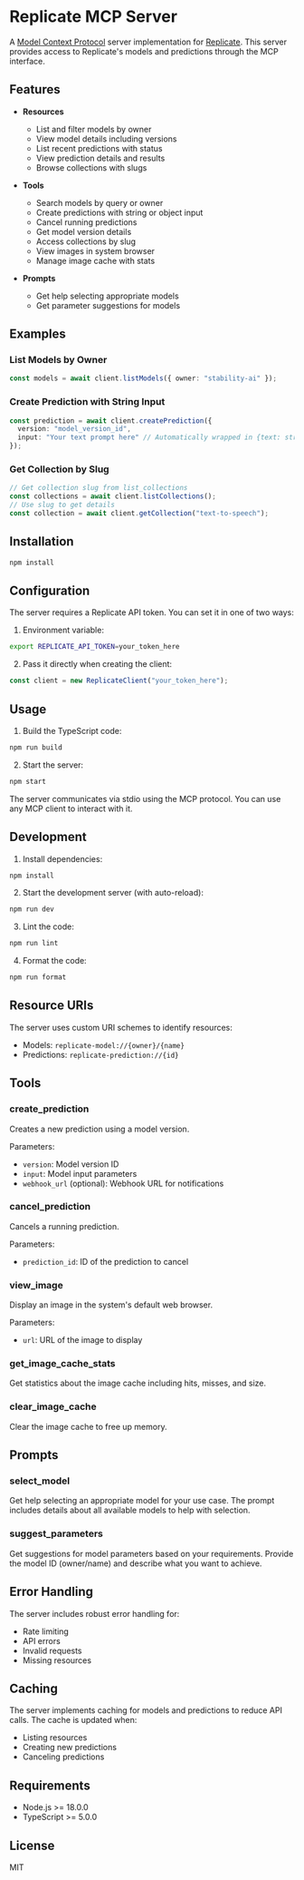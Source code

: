 # Replicate MCP Server

A [Model Context Protocol](https://github.com/mcp-sdk/mcp) server implementation for [Replicate](https://replicate.com). This server provides access to Replicate's models and predictions through the MCP interface.

## Features

- **Resources**
  - List and filter models by owner
  - View model details including versions
  - List recent predictions with status
  - View prediction details and results
  - Browse collections with slugs

- **Tools**
  - Search models by query or owner
  - Create predictions with string or object input
  - Cancel running predictions
  - Get model version details
  - Access collections by slug
  - View images in system browser
  - Manage image cache with stats

- **Prompts**
  - Get help selecting appropriate models
  - Get parameter suggestions for models

## Examples

### List Models by Owner
```typescript
const models = await client.listModels({ owner: "stability-ai" });
```

### Create Prediction with String Input
```typescript
const prediction = await client.createPrediction({
  version: "model_version_id",
  input: "Your text prompt here" // Automatically wrapped in {text: string}
});
```

### Get Collection by Slug
```typescript
// Get collection slug from list_collections
const collections = await client.listCollections();
// Use slug to get details
const collection = await client.getCollection("text-to-speech");
```

## Installation

```bash
npm install
```

## Configuration

The server requires a Replicate API token. You can set it in one of two ways:

1. Environment variable:
```bash
export REPLICATE_API_TOKEN=your_token_here
```

2. Pass it directly when creating the client:
```typescript
const client = new ReplicateClient("your_token_here");
```

## Usage

1. Build the TypeScript code:
```bash
npm run build
```

2. Start the server:
```bash
npm start
```

The server communicates via stdio using the MCP protocol. You can use any MCP client to interact with it.

## Development

1. Install dependencies:
```bash
npm install
```

2. Start the development server (with auto-reload):
```bash
npm run dev
```

3. Lint the code:
```bash
npm run lint
```

4. Format the code:
```bash
npm run format
```

## Resource URIs

The server uses custom URI schemes to identify resources:

- Models: `replicate-model://{owner}/{name}`
- Predictions: `replicate-prediction://{id}`

## Tools

### create_prediction

Creates a new prediction using a model version.

Parameters:
- `version`: Model version ID
- `input`: Model input parameters
- `webhook_url` (optional): Webhook URL for notifications

### cancel_prediction

Cancels a running prediction.

Parameters:
- `prediction_id`: ID of the prediction to cancel

### view_image

Display an image in the system's default web browser.

Parameters:
- `url`: URL of the image to display

### get_image_cache_stats

Get statistics about the image cache including hits, misses, and size.

### clear_image_cache

Clear the image cache to free up memory.

## Prompts

### select_model

Get help selecting an appropriate model for your use case. The prompt includes details about all available models to help with selection.

### suggest_parameters

Get suggestions for model parameters based on your requirements. Provide the model ID (owner/name) and describe what you want to achieve.

## Error Handling

The server includes robust error handling for:
- Rate limiting
- API errors
- Invalid requests
- Missing resources

## Caching

The server implements caching for models and predictions to reduce API calls. The cache is updated when:
- Listing resources
- Creating new predictions
- Canceling predictions

## Requirements

- Node.js >= 18.0.0
- TypeScript >= 5.0.0

## License

MIT
